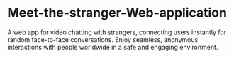 # Meet-the-stranger-Web-application
A web app for video chatting with strangers, connecting users instantly for random face-to-face conversations. Enjoy seamless, anonymous interactions with people worldwide in a safe and engaging environment.
